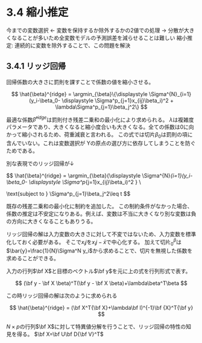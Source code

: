 # 3.4 縮小推定
今までの変数選択 ← 変数を保持するか除外するかの2値での処理
→ 分散が大きくなることが多いため全変数モデルの予測誤差を減らせることは難しい
縮小推定:
連続的に変数を除外することで、この問題を解決
## 3.4.1 リッジ回帰
回帰係数の大きさに罰則を課すことで係数の値を縮小させる。

$$
\hat{\beta}^{ridge} = \argmin_{\beta}\{\displaystyle \Sigma^{N}_{i=1}(y_i-\beta_0- \displaystyle \Sigma^p_{j=1}x_{ij}\beta_i)^2 + \lambda\Sigma^p_{j=1}\beta_j^2\}
$$

最適な係数$\hat{\beta}^{ridge}$は罰則付き残差二乗和の最小化により求められる。
$\lambda$は複雑度パラメータであり、大きくなると縮小度合いも大きくなる。全ての係数は0に向かって縮小されるため、荷重減衰と言われる。
この式では切片$\beta_0$は罰則の項に含んでいない。これは変数選択が Yの原点の選び方に依存してしまうことを防ぐためである。

別な表現でのリッジ回帰が↓

$$
\hat{\beta}^{ridge} = \argmin_{\beta}\{\displaystyle \Sigma^{N}_{i=1}(y_i-\beta_0- \displaystyle \Sigma^p_{j=1}x_{ij}\beta_i)^2 \} \\

\text{subject to } \Sigma^p_{j=1}\beta_j^2\leq t
$$

既存の残差二乗和の最小化に制約を追加した。
この制約条件がなかった場合、係数の推定は不安定になりある。例えば、変数は不当に大きくなり別な変数は負の方向に大きくなることもありうる。

リッジ回帰の解は入力変数の大きさに対して不変ではないため、入力変数を標準化しておく必要がある。
そこで$x_ij$を$x_ij-\bar{x}$で中心化する。
加えて切片$^\beta_0$は$\bar{y}=\frac{1}{N}\Sigma^N y_i$から求めることで、切片を無視した係数を求めることができる。

入力の行列$\bf X$と目標のベクトル$\bf y$を元に上の式を行列形式で表す。

$$
(\bf y - \bf X \beta)^T(\bf y - \bf X \beta)+\lambda\beta^T\beta
$$

この時リッジ回帰の解は次のように求められる

 $$
 \hat{\beta}^{ridge} = (\bf X^T{\bf X}+\lambda\bf I)^{-1}\bf {X}^T{\bf y}
 $$


$N \times p$の行列$\bf X$に対して特異値分解を行うことで、リッジ回帰の特性の知見を得る。
$\bf X=\bf U\bf D{\bf V}^T$
